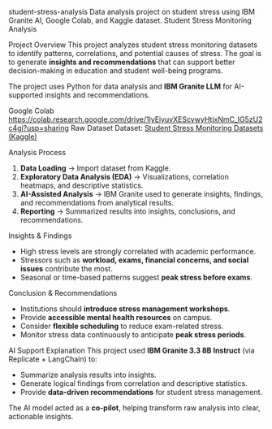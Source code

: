 student-stress-analysis
Data analysis project on student stress using IBM Granite AI, Google Colab, and Kaggle dataset.
Student Stress Monitoring Analysis

Project Overview
This project analyzes student stress monitoring datasets to identify patterns, correlations, and potential causes of stress. The goal is to generate **insights and recommendations**   that can support better decision-making in education and student well-being programs.  

The project uses Python for data analysis and **IBM Granite LLM** for AI-supported insights and recommendations.

Google Colab
  https://colab.research.google.com/drive/1lyEiyuvXEScywyHtjxNmC_lG5zU2c4gj?usp=sharing
Raw Dataset
  Dataset: [Student Stress Monitoring Datasets (Kaggle)](https://www.kaggle.com/datasets/mdsultanulislamovi/student-stress-monitoring-datasets)  

Analysis Process
  1. **Data Loading** → Import dataset from Kaggle.  
  2. **Exploratory Data Analysis (EDA)** → Visualizations, correlation heatmaps, and descriptive statistics.  
  3. **AI-Assisted Analysis** → IBM Granite used to generate insights, findings, and recommendations from analytical results.  
  4. **Reporting** → Summarized results into insights, conclusions, and recommendations.  

Insights & Findings
  - High stress levels are strongly correlated with academic performance.  
  - Stressors such as **workload, exams, financial concerns, and social issues** contribute the most.  
  - Seasonal or time-based patterns suggest **peak stress before exams**.  

Conclusion & Recommendations
  - Institutions should **introduce stress management workshops**.  
  - Provide **accessible mental health resources** on campus.  
  - Consider **flexible scheduling** to reduce exam-related stress.  
  - Monitor stress data continuously to anticipate **peak stress periods**.  

AI Support Explanation
This project used **IBM Granite 3.3 8B Instruct** (via Replicate + LangChain) to:  
  - Summarize analysis results into insights.  
  - Generate logical findings from correlation and descriptive statistics.  
  - Provide **data-driven recommendations** for student stress management.  

The AI model acted as a **co-pilot**, helping transform raw analysis into clear, actionable insights.

